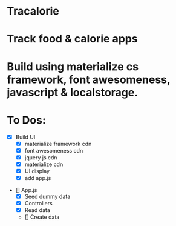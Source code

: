 # Tracalorie
# Track food & calorie apps
# Build using materialize cs framework, font awesomeness, javascript & localstorage.

# To Dos:
  * [x] Build UI
    * [x] materialize framework cdn
    * [x] font awesomeness cdn
    * [x] jquery js cdn
    * [x] materialize cdn
    * [x] UI display
    * [x] add app.js
  * [] App.js
    * [x] Seed dummy data
    * [x] Controllers
    * [x] Read data
    * [] Create data

